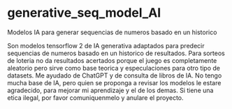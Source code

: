 # generative_seq_model_AI
Modelos IA para generar sequencias de numeros basado en un historico

Son modelos tensorflow 2 de IA generativa adaptados para predecir sequencias de numeros basado en un historico de resultados. Para sorteos de loteria no da resultados acertados porque el juego es completamente aleatorio pero sirve como base teorica y especulaciones para otro tipo de datasets.
Me ayudado de ChatGPT y de consulta de libros de IA. 
No tengo mucha base de IA, pero quien se proponga a revisar los modelos le estare agradecido, para mejorar mi aprendizaje y el de los demas. 
Si tiene una etica ilegal, por favor comuniquenmelo y anulare el proyecto.

